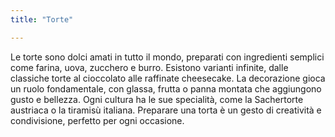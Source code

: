 ```yaml
---
title: "Torte"

---
```

Le torte sono dolci amati in tutto il mondo, preparati con ingredienti semplici come farina, uova, zucchero e burro. Esistono varianti infinite, dalle classiche torte al cioccolato alle raffinate cheesecake. La decorazione gioca un ruolo fondamentale, con glassa, frutta o panna montata che aggiungono gusto e bellezza. Ogni cultura ha le sue specialità, come la Sachertorte austriaca o la tiramisù italiana. Preparare una torta è un gesto di creatività e condivisione, perfetto per ogni occasione.